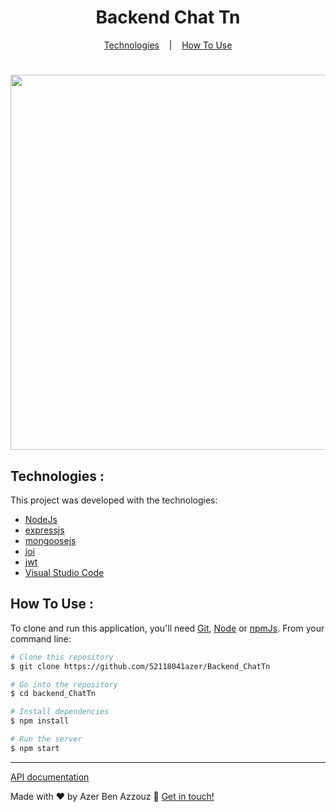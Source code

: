 <h1 align="center">Backend Chat Tn</h1>

<p align="center">
  <a href="">Technologies</a> &nbsp;&nbsp;&nbsp;|&nbsp;&nbsp;&nbsp;
  <a href="">How To Use</a>
</p>



<h1 align="center">
    <img width="600px" src="https://raw.githubusercontent.com/vineeshvk/chat-app-flutter/master/assets/screenshots/mock1.jpg" style="max-width:100%;">
</h1>

## Technologies :

This project was developed with the technologies:

-  [NodeJs](http://nodejs.dev/)
-  [expressjs](http://expressjs.com/)
-  [mongoosejs](http://mongoosejs.com)
-  [joi](https://joi.dev/)
-  [jwt](https://jwt.io/)
-  [Visual Studio Code](https://code.visualstudio.com/)
## How To Use :
To clone and run this application, you'll need [Git](https://git-scm.com), [Node](https://nodejs.org/en/) or [npmJs](https://www.npmjs.com/). From your command line:

```bash
# Clone this repository
$ git clone https://github.com/52118041azer/Backend_ChatTn

# Go into the repository
$ cd backend_ChatTn

# Install dependencies
$ npm install

# Run the server
$ npm start
```

---
[API documentation](https://documenter.getpostman.com/view/13982336/UUxtEqCa)

Made with ♥ by Azer Ben Azzouz :wave: [Get in touch!](https://www.linkedin.com/in/azer-ben-azzouz/)

